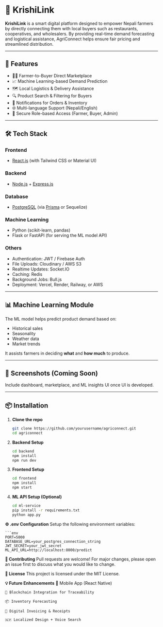 # 🌾 KrishiLink

**KrishiLink** is a smart digital platform designed to empower Nepali farmers by directly connecting them with local buyers such as restaurants, cooperatives, and wholesalers. By providing real-time demand forecasting and logistical assistance, AgriConnect helps ensure fair pricing and streamlined distribution.

---

## 🚀 Features

- 👨‍🌾 Farmer-to-Buyer Direct Marketplace  
- 📈 Machine Learning-based Demand Prediction  
- 🗺️ Local Logistics & Delivery Assistance  
- 🔍 Product Search & Filtering for Buyers  
- 🔔 Notifications for Orders & Inventory  
- 🌐 Multi-language Support (Nepali/English)  
- 🔐 Secure Role-based Access (Farmer, Buyer, Admin)  

---

## 🛠️ Tech Stack

### Frontend
- [React.js](https://reactjs.org/) (with Tailwind CSS or Material UI)

### Backend
- [Node.js](https://nodejs.org/) + [Express.js](https://expressjs.com/)

### Database
- [PostgreSQL](https://www.postgresql.org/) (via [Prisma](https://www.prisma.io/) or Sequelize)

### Machine Learning
- Python (scikit-learn, pandas)
- Flask or FastAPI (for serving the ML model API)

### Others
- Authentication: JWT / Firebase Auth
- File Uploads: Cloudinary / AWS S3
- Realtime Updates: Socket.IO
- Caching: Redis
- Background Jobs: Bull.js
- Deployment: Vercel, Render, Railway, or AWS

---

## 📊 Machine Learning Module

The ML model helps predict product demand based on:
- Historical sales
- Seasonality
- Weather data
- Market trends

It assists farmers in deciding **what** and **how much** to produce.

---

## 📸 Screenshots (Coming Soon)

Include dashboard, marketplace, and ML insights UI once UI is developed.

---

## 📦 Installation

1. **Clone the repo**
   ```bash
   git clone https://github.com/yourusername/agriconnect.git
   cd agriconnect

2. **Backend Setup**
    ```bash
    cd backend
    npm install
    npm run dev

3. **Frontend Setup**
    ```bash
    cd frontend
    npm install
    npm start
4. **ML API Setup (Optional)**

    ```bash
    cd ml-service
    pip install -r requirements.txt
    python app.py

**⚙️ .env Configuration**
Setup the following environment variables:

    ```env
    PORT=5000
    DATABASE_URL=your_postgres_connection_string
    JWT_SECRET=your_jwt_secret
    ML_API_URL=http://localhost:8000/predict

**🤝 Contributing**
Pull requests are welcome! For major changes, please open an issue first to discuss what you would like to change.

**📝 License**
This project is licensed under the MIT License.

**💡 Future Enhancements**
    📱 Mobile App (React Native)

    🔄 Blockchain Integration for Traceability

    📦 Inventory Forecasting

    🧾 Digital Invoicing & Receipts

    🇳🇵 Localized Design + Voice Search